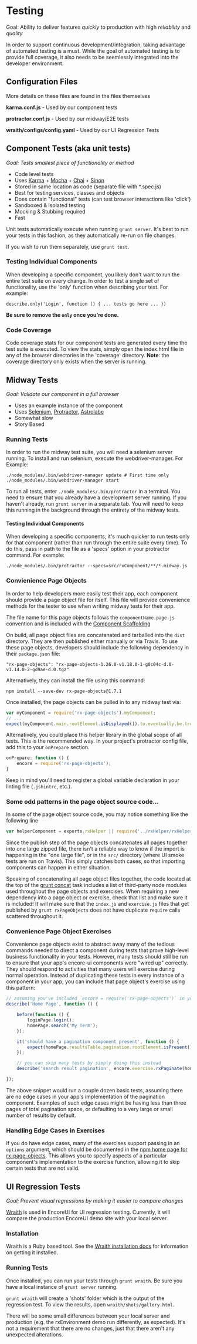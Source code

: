 # Testing

Goal: Ability to deliver features *quickly* to production with high *reliability* and *quality*

In order to support continuous development/integration, taking advantage of automated testing is a must. While the goal of automated testing is to provide full coverage, it also needs to be seemlessly integrated into the developer environment.

Configuration Files
-------------

More details on these files are found in the files themselves

**karma.conf.js** - Used by our component tests

**protractor.conf.js** - Used by our midway/E2E tests

**wraith/configs/config.yaml** - Used by our UI Regression Tests


Component Tests (aka unit tests)
-------------

*Goal: Tests smallest piece of functionality or method*

 - Code level tests
 - Uses [Karma](http://karma-runner.github.io) + [Mocha](http://visionmedia.github.io/mocha/) + [Chai](http://chaijs.com/) + [Sinon](http://sinonjs.org/)
 - Stored in same location as code (separate file with \*.spec.js)
 - Best for testing services, classes and objects
 - Does contain "functional" tests (can test browser interactions like 'click')
 - Sandboxed & Isolated testing
 - Mocking & Stubbing required
 - Fast

Unit tests automatically execute when running `grunt server`. It's best to run your tests in this fashion, as they automatically re-run on file changes.

If you wish to run them separately, use `grunt test`.

### Testing Individual Components

When developing a specific component, you likely don't want to run the entire test suite on every change. In order to test a single set of functionality, use the 'only' function when describing your test. For example:

`describe.only('Login', function () { ... tests go here ... })`

**Be sure to remove the `only` once you're done.**

### Code Coverage

Code coverage stats for our component tests are generated every time the test suite is executed. To view the stats, simply open the index.html file in any of the browser directories in the 'coverage' directory. **Note**: the coverage directory only exists when the server is running.


Midway Tests
-------------

*Goal: Validate our component in a full browser*

 - Uses an example instance of the component
 - Uses [Selenium](https://code.google.com/p/selenium/wiki/WebDriverJs), [Protractor](https://github.com/angular/protractor/), [Astrolabe](https://github.com/stuplum/astrolabe)
 - Somewhat slow
 - Story Based

### Running Tests

In order to run the midway test suite, you will need a selenium server running. To install and run selenium, execute the webdriver-manager. For Example:

```
./node_modules/.bin/webdriver-manager update # First time only
./node_modules/.bin/webdriver-manager start
```

To run all tests, enter `./node_modules/.bin/protractor` in a terminal. You need to ensure that you already have a development server running. If you haven't already, run `grunt server` in a separate tab. You will need to keep this running in the background through the entirety of the midway tests.

#### Testing Individual Components

When developing a specific components, it's much quicker to run tests only for that component (rather than run through the entire suite every time). To do this, pass in path to the file as a 'specs' option in your protractor command. For example:

```
./node_modules/.bin/protractor --specs=src/rxComponent/**/*.midway.js
```

### Convienience Page Objects

In order to help developers more easily test their app, each component should provide a page object file for itself. This file will provide convenience methods for the tester to use when writing midway tests for their app.

The file name for this page objects follows the `componentName.page.js` convention and is included with the [Component Scaffolding](./ui-setup.md#component-scaffolding)

On build, all page object files are concatanated and tarballed into the `dist` directory. They are then published either manually or via Travis. To use these page objects, developers should include the following dependency in their `package.json` file:

    "rx-page-objects": "rx-page-objects-1.26.0-v1.18.0-1-g0c04c-d.0-v1.14.0-2-gd9ae-d.0.tgz"

Alternatively, they can install the file using this command:

    npm install --save-dev rx-page-objects@1.7.1

Once installed, the page objects can be pulled in to any midway test via:

```js
var myComponent = require('rx-page-objects').myComponent;
// ...
expect(myComponent.main.rootElement.isDisplayed()).to.eventually.be.true;
```

Alternatively, you could place this helper library in the global scope of all tests. This is the recommended way. In your project's protractor config file, add this to your `onPrepare` section.


```js
onPrepare: function () {
    encore = require('rx-page-objects');
}
```

Keep in mind you'll need to register a global variable declaration in your linting file (`.jshintrc`, etc.).

### Some odd patterns in the page object source code...

In some of the page object source code, you may notice something like the following line

```js
var helperComponent = exports.rxHelper || require('../rxHelper/rxHelper.page.js').rxHelper;
```

Since the publish step of the page objects concatenates all pages together into one large zipped file, there isn't a reliable way to know if the import is happening in the "one large file", or in the `src/` directory (where UI smoke tests are run on Travis). This simply catches both cases, so that importing components can happen in either situation.

Speaking of concatenating all page object files together, the code located at the top of the [grunt concat](../grunt-tasks/options/concat.js) task includes a list of third-party node modules used throughout the page objects and exercises. When requiring a new dependency into a page object or exercise, check that list and make sure it is included! It will make sure that the `index.js` and `exercise.js` files that get published by `grunt rxPageObjects` does not have duplicate `require` calls scattered throughout it.

### Convenience Page Object Exercises

Convenience page objects exist to abstract away many of the tedious commands needed to direct a component during tests that prove high-level business functionality in your tests. However, many tests should still be run to ensure that your app's encore-ui components were "wired up" correctly. They should respond to activities that many users will exercise during normal operation. Instead of duplicating these tests in every instance of a component in your app, you can include that page object's exercise using this pattern:

```js
// assuming you've included `encore = require('rx-page-objects')` in your protractor conf's onPrepare step
describe('Home Page', function () {

    before(function () {
        loginPage.login();
        homePage.search('My Term');
    });

    it('should have a pagination component present', function () {
        expect(homePage.resultsTable.pagination.rootElement.isPresent()).to.eventually.be.true;
    });

    // you can skip many tests by simply doing this instead
    describe('search result pagination', encore.exercise.rxPaginate(homePage.resultsTable.pagination));

});
```

The above snippet would run a couple dozen basic tests, assuming there are no edge cases in your app's implementation of the pagination component. Examples of such edge cases might be having less than three pages of total pagination space, or defaulting to a very large or small number of results by default.

### Handling Edge Cases in Exercises

If you do have edge cases, many of the exercises support passing in an `options` argument, which should be documented in the [npm home page for rx-page-objects](https://www.npmjs.com/package/rx-page-objects). This allows you to specify aspects of a particular component's implementation to the exercise function, allowing it to skip certain tests that are not valid.

UI Regression Tests
-------------

*Goal: Prevent visual regressions by making it easier to compare changes*

[Wraith](https://github.com/BBC-News/wraith) is used in EncoreUI for UI regression testing. Currently, it will compare the production EncoreUI demo site with your local server.

### Installation

Wraith is a Ruby based tool. See the [Wraith installation docs](https://github.com/BBC-News/wraith#installation) for information on getting it installed.

### Running Tests

Once installed, you can run your tests through `grunt wraith`. Be sure you have a local instance of `grunt server` running.

`grunt wraith` will create a 'shots' folder which is the output of the regression test. To view the results, open `wraith/shots/gallery.html`.

There will be some small differences between your local server and production (e.g. the rxEnvironment demo run differently, as expected). It's not a requirement that there are no changes, just that there aren't any unexpected alterations.
